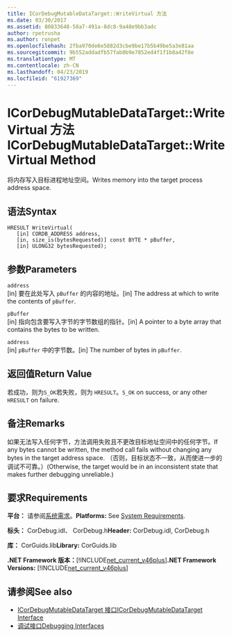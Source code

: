 ```yaml
---
title: ICorDebugMutableDataTarget::WriteVirtual 方法
ms.date: 03/30/2017
ms.assetid: 80833648-58a7-491a-8dc8-9a48e9bb3adc
author: rpetrusha
ms.author: ronpet
ms.openlocfilehash: 2fba970de6e5882d3cbe9be17b5b49be5a3e81aa
ms.sourcegitcommit: 9b552addadfb57fab0b9e7852ed4f1f1b8a42f8e
ms.translationtype: MT
ms.contentlocale: zh-CN
ms.lasthandoff: 04/23/2019
ms.locfileid: "61927369"
---
```

# <a name="icordebugmutabledatatargetwritevirtual-method"></a><span data-ttu-id="a88b6-102">ICorDebugMutableDataTarget::WriteVirtual 方法</span><span class="sxs-lookup"><span data-stu-id="a88b6-102">ICorDebugMutableDataTarget::WriteVirtual Method</span></span>
<span data-ttu-id="a88b6-103">将内存写入目标进程地址空间。</span><span class="sxs-lookup"><span data-stu-id="a88b6-103">Writes memory into the target process address space.</span></span>  
  
## <a name="syntax"></a><span data-ttu-id="a88b6-104">语法</span><span class="sxs-lookup"><span data-stu-id="a88b6-104">Syntax</span></span>  
  
```  
HRESULT WriteVirtual(  
   [in] CORDB_ADDRESS address,  
   [in, size_is(bytesRequested)] const BYTE * pBuffer,  
   [in] ULONG32 bytesRequested);  
```  
  
## <a name="parameters"></a><span data-ttu-id="a88b6-105">参数</span><span class="sxs-lookup"><span data-stu-id="a88b6-105">Parameters</span></span>  
 `address`  
 <span data-ttu-id="a88b6-106">[in] 要在此处写入 `pBuffer` 的内容的地址。</span><span class="sxs-lookup"><span data-stu-id="a88b6-106">[in] The address at which to write the contents of `pBuffer`.</span></span>  
  
 `pBuffer`  
 <span data-ttu-id="a88b6-107">[in] 指向包含要写入字节的字节数组的指针。</span><span class="sxs-lookup"><span data-stu-id="a88b6-107">[in] A pointer to a byte array that contains the bytes to be written.</span></span>  
  
 `address`  
 <span data-ttu-id="a88b6-108">[in] `pBuffer` 中的字节数。</span><span class="sxs-lookup"><span data-stu-id="a88b6-108">[in] The number of bytes in `pBuffer`.</span></span>  
  
## <a name="return-value"></a><span data-ttu-id="a88b6-109">返回值</span><span class="sxs-lookup"><span data-stu-id="a88b6-109">Return Value</span></span>  
 <span data-ttu-id="a88b6-110">若成功，则为`S_OK`若失败，则为 `HRESULT`。</span><span class="sxs-lookup"><span data-stu-id="a88b6-110">`S_OK` on success, or any other `HRESULT` on failure.</span></span>  
  
## <a name="remarks"></a><span data-ttu-id="a88b6-111">备注</span><span class="sxs-lookup"><span data-stu-id="a88b6-111">Remarks</span></span>  
 <span data-ttu-id="a88b6-112">如果无法写入任何字节，方法调用失败且不更改目标地址空间中的任何字节。</span><span class="sxs-lookup"><span data-stu-id="a88b6-112">If any bytes cannot be written, the method call fails without changing any bytes in the target address space.</span></span> <span data-ttu-id="a88b6-113">（否则，目标状态不一致，从而使进一步的调试不可靠。）</span><span class="sxs-lookup"><span data-stu-id="a88b6-113">(Otherwise, the target would be in an inconsistent state that makes further debugging unreliable.)</span></span>  
  
## <a name="requirements"></a><span data-ttu-id="a88b6-114">要求</span><span class="sxs-lookup"><span data-stu-id="a88b6-114">Requirements</span></span>  
 <span data-ttu-id="a88b6-115">**平台：** 请参阅[系统需求](../../../../docs/framework/get-started/system-requirements.md)。</span><span class="sxs-lookup"><span data-stu-id="a88b6-115">**Platforms:** See [System Requirements](../../../../docs/framework/get-started/system-requirements.md).</span></span>  
  
 <span data-ttu-id="a88b6-116">**标头：** CorDebug.idl、 CorDebug.h</span><span class="sxs-lookup"><span data-stu-id="a88b6-116">**Header:** CorDebug.idl, CorDebug.h</span></span>  
  
 <span data-ttu-id="a88b6-117">**库：** CorGuids.lib</span><span class="sxs-lookup"><span data-stu-id="a88b6-117">**Library:** CorGuids.lib</span></span>  
  
 <span data-ttu-id="a88b6-118">**.NET Framework 版本：**[!INCLUDE[net_current_v46plus](../../../../includes/net-current-v46plus-md.md)]</span><span class="sxs-lookup"><span data-stu-id="a88b6-118">**.NET Framework Versions:** [!INCLUDE[net_current_v46plus](../../../../includes/net-current-v46plus-md.md)]</span></span>  
  
## <a name="see-also"></a><span data-ttu-id="a88b6-119">请参阅</span><span class="sxs-lookup"><span data-stu-id="a88b6-119">See also</span></span>

- [<span data-ttu-id="a88b6-120">ICorDebugMutableDataTarget 接口</span><span class="sxs-lookup"><span data-stu-id="a88b6-120">ICorDebugMutableDataTarget Interface</span></span>](../../../../docs/framework/unmanaged-api/debugging/icordebugmutabledatatarget-interface.md)
- [<span data-ttu-id="a88b6-121">调试接口</span><span class="sxs-lookup"><span data-stu-id="a88b6-121">Debugging Interfaces</span></span>](../../../../docs/framework/unmanaged-api/debugging/debugging-interfaces.md)
